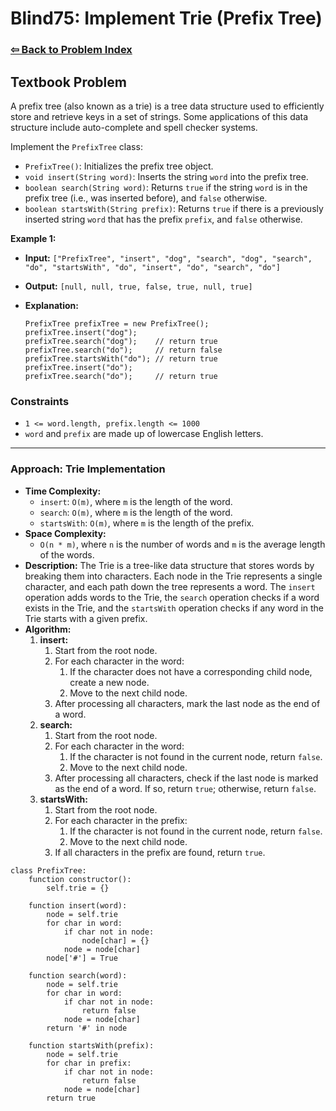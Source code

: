 # Blind75: Implement Trie (Prefix Tree)

### [⇦ Back to Problem Index](../../index.md)

## Textbook Problem

A prefix tree (also known as a trie) is a tree data structure used to efficiently store and retrieve keys in a set of strings. Some applications of this data structure include auto-complete and spell checker systems.

Implement the `PrefixTree` class:

-   `PrefixTree()`: Initializes the prefix tree object.
-   `void insert(String word)`: Inserts the string `word` into the prefix tree.
-   `boolean search(String word)`: Returns `true` if the string `word` is in the prefix tree (i.e., was inserted before), and `false` otherwise.
-   `boolean startsWith(String prefix)`: Returns `true` if there is a previously inserted string `word` that has the prefix `prefix`, and `false` otherwise.

**Example 1:**

-   **Input:**
    `["PrefixTree", "insert", "dog", "search", "dog", "search", "do", "startsWith", "do", "insert", "do", "search", "do"]`
-   **Output:**
    `[null, null, true, false, true, null, true]`

-   **Explanation:**
    ```
    PrefixTree prefixTree = new PrefixTree();
    prefixTree.insert("dog");
    prefixTree.search("dog");    // return true
    prefixTree.search("do");     // return false
    prefixTree.startsWith("do"); // return true
    prefixTree.insert("do");
    prefixTree.search("do");     // return true
    ```

### Constraints

-   `1 <= word.length, prefix.length <= 1000`
-   `word` and `prefix` are made up of lowercase English letters.

---

### Approach: Trie Implementation

-   **Time Complexity:**
    -   `insert`: `O(m)`, where `m` is the length of the word.
    -   `search`: `O(m)`, where `m` is the length of the word.
    -   `startsWith`: `O(m)`, where `m` is the length of the prefix.
-   **Space Complexity:**
    -   `O(n * m)`, where `n` is the number of words and `m` is the average length of the words.
-   **Description:**
    The Trie is a tree-like data structure that stores words by breaking them into characters. Each node in the Trie represents a single character, and each path down the tree represents a word. The `insert` operation adds words to the Trie, the `search` operation checks if a word exists in the Trie, and the `startsWith` operation checks if any word in the Trie starts with a given prefix.
-   **Algorithm:**
    1. **insert:**
        1. Start from the root node.
        2. For each character in the word:
            1. If the character does not have a corresponding child node, create a new node.
            2. Move to the next child node.
        3. After processing all characters, mark the last node as the end of a word.
    2. **search:**
        1. Start from the root node.
        2. For each character in the word:
            1. If the character is not found in the current node, return `false`.
            2. Move to the next child node.
        3. After processing all characters, check if the last node is marked as the end of a word. If so, return `true`; otherwise, return `false`.
    3. **startsWith:**
        1. Start from the root node.
        2. For each character in the prefix:
            1. If the character is not found in the current node, return `false`.
            2. Move to the next child node.
        3. If all characters in the prefix are found, return `true`.

```pseudo
class PrefixTree:
    function constructor():
        self.trie = {}

    function insert(word):
        node = self.trie
        for char in word:
            if char not in node:
                node[char] = {}
            node = node[char]
        node['#'] = True

    function search(word):
        node = self.trie
        for char in word:
            if char not in node:
                return false
            node = node[char]
        return '#' in node

    function startsWith(prefix):
        node = self.trie
        for char in prefix:
            if char not in node:
                return false
            node = node[char]
        return true
```
